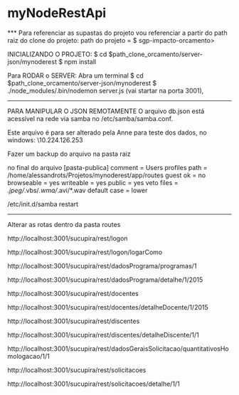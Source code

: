 # myNodeRestApi

*** Para referenciar as supastas do projeto vou referenciar a partir do path raiz do clone do projeto: 
path do projeto = $ sgp-impacto-orcamento>

INICIALIZANDO O PROJETO:
$ cd $path_clone_orcamento/server-json/mynoderest
$ npm install

Para RODAR o SERVER:
Abra um terminal
$ cd $path_clone_orcamento/server-json/mynoderest
$ ./node_modules/.bin/nodemon server.js 
(vai startar na porta 3001), 


****************************************************************************************************************
PARA MANIPULAR O JSON REMOTAMENTE
 O arquivo db.json está acessível na rede via samba no /etc/samba/samba.conf.

 Este arquivo é para ser alterado pela Anne para teste dos dados, no windows:
 \\10.224.126.253

 Fazer um backup do arquivo na pasta raiz

no final do arquivo
[pasta-publica]
   comment = Users profiles
   path = /home/alessandrots/Projetos/mynoderest/app/routes
   guest ok = no
   browseable = yes
   writeable = yes
   public = yes
   veto files = *.jpeg/*.vbs/*.wma/*.avi/*.wav
   default case = lower

/etc/init.d/samba restart
****************************************************************************************************************

Alterar as rotas dentro da pasta routes

http://localhost:3001/sucupira/rest/logon

http://localhost:3001/sucupira/rest/logon/logarComo

http://localhost:3001/sucupira/rest/dadosPrograma/programas/1

http://localhost:3001/sucupira/rest/dadosPrograma/detalhe/1/2015

http://localhost:3001/sucupira/rest/docentes

http://localhost:3001/sucupira/rest/docentes/detalheDocente/1/2015

http://localhost:3001/sucupira/rest/discentes

http://localhost:3001/sucupira/rest/discentes/detalheDiscente/1/1

http://localhost:3001/sucupira/rest/dadosGeraisSolicitacao/quantitativosHomologacao/1/1

http://localhost:3001/sucupira/rest/solicitacoes

http://localhost:3001/sucupira/rest/solicitacoes/detalhe/1/1
